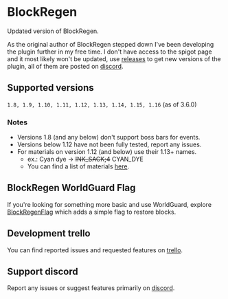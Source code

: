 # BlockRegen
Updated version of BlockRegen.

As the original author of BlockRegen stepped down I've been developing the plugin further in my free time.
I don't have access to the spigot page and it most likely won't be updated, use [releases](https://github.com/Wertik/BlockRegen/releases) to get new versions of the plugin, all of them are posted on [discord](https://discord.gg/ZCxMca5).

## Supported versions

``1.8, 1.9, 1.10, 1.11, 1.12, 1.13, 1.14, 1.15, 1.16`` (as of 3.6.0)

### Notes

* Versions 1.8 (and any below) don't support boss bars for events.
* Versions below 1.12 have not been fully tested, report any issues.
* For materials on version 1.12 (and below) use their 1.13+ names.
  * ex.: Cyan dye -> ~~INK_SACK;4~~ CYAN_DYE
  * You can find a list of materials [here](https://github.com/CryptoMorin/XSeries/blob/master/src/main/java/com/cryptomorin/xseries/XMaterial.java).

## BlockRegen WorldGuard Flag

If you're looking for something more basic and use WorldGuard, explore [BlockRegenFlag](https://github.com/Wertik/BlockRegenFlag) which adds a simple flag to restore blocks.

## Development trello

You can find reported issues and requested features on [trello](https://trello.com/b/FfsHxZUW/blockregen).

## Support discord

Report any issues or suggest features primarily on [discord](https://discord.gg/ZCxMca5).
